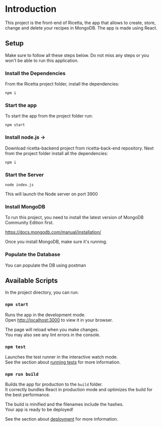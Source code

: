 # Introduction
This project is the front-end of Ricetta, the app that allows to create, store, change and delete your recipes in MongoDB. The app is made using React.

## Setup

Make sure to follow all these steps below. Do not miss any steps or you won't be able to run this application.

### Install the Dependencies

From the Ricetta project folder, install the dependencies:

    npm i  
    
### Start the app

To start the app from the project folder run:

    npm start
    
    
### Install node.js -> 

Download ricetta-backend project from ricetta-back-end repository.
Next from the project folder install all the dependencies:

    npm i

### Start the Server

    node index.js

This will launch the Node server on port 3900

    
### Install MongoDB

To run this project, you need to install the latest version of MongoDB Community Edition first.

https://docs.mongodb.com/manual/installation/

Once you install MongoDB, make sure it's running.
    
### Populate the Database

You can populate the DB using postman


## Available Scripts

In the project directory, you can run:

### `npm start`

Runs the app in the development mode.\
Open [http://localhost:3000](http://localhost:3000) to view it in your browser.

The page will reload when you make changes.\
You may also see any lint errors in the console.

### `npm test`

Launches the test runner in the interactive watch mode.\
See the section about [running tests](https://facebook.github.io/create-react-app/docs/running-tests) for more information.

### `npm run build`

Builds the app for production to the `build` folder.\
It correctly bundles React in production mode and optimizes the build for the best performance.

The build is minified and the filenames include the hashes.\
Your app is ready to be deployed!

See the section about [deployment](https://facebook.github.io/create-react-app/docs/deployment) for more information.



